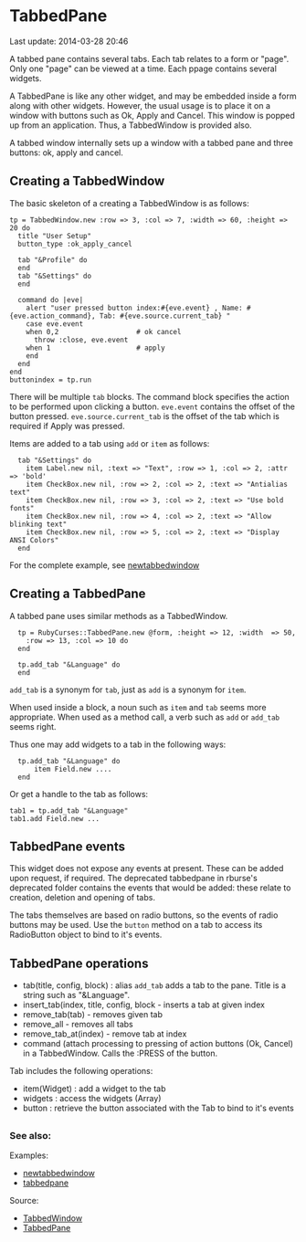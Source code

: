 # TabbedPane

Last update: 2014-03-28 20:46

A tabbed pane contains several tabs. Each tab relates to a form or "page". Only one "page" can be viewed at a time. Each ppage contains several widgets.

A TabbedPane is like any other widget, and may be embedded inside a form along with other widgets. However, the usual usage is to place it on a window with buttons such as Ok, Apply and Cancel. This window is popped up from an application. Thus, a TabbedWindow is provided also.

A tabbed window internally sets up a window with a tabbed pane and three buttons: ok, apply and cancel.

## Creating a TabbedWindow

The basic skeleton of a creating a TabbedWindow is as follows:


    tp = TabbedWindow.new :row => 3, :col => 7, :width => 60, :height => 20 do
      title "User Setup"
      button_type :ok_apply_cancel

      tab "&Profile" do
      end
      tab "&Settings" do
      end

      command do |eve|
        alert "user pressed button index:#{eve.event} , Name: #{eve.action_command}, Tab: #{eve.source.current_tab} "
        case eve.event
        when 0,2                   # ok cancel
          throw :close, eve.event
        when 1                     # apply
        end
      end
    end
    buttonindex = tp.run

There will be multiple `tab` blocks. The command block specifies the action to be performed upon clicking a button. `eve.event` contains the offset of the button pressed. `eve.source.current_tab` is the offset of the tab which is required if Apply was pressed.

Items are added to a tab using `add` or `item` as follows:

      tab "&Settings" do
        item Label.new nil, :text => "Text", :row => 1, :col => 2, :attr => 'bold'
        item CheckBox.new nil, :row => 2, :col => 2, :text => "Antialias text"
        item CheckBox.new nil, :row => 3, :col => 2, :text => "Use bold fonts"
        item CheckBox.new nil, :row => 4, :col => 2, :text => "Allow blinking text"
        item CheckBox.new nil, :row => 5, :col => 2, :text => "Display ANSI Colors"
      end

For the complete example, see [newtabbedwindow](https://github.com/rkumar/rbcurse-core/blob/master/examples/newtabbedwindow.rb)

## Creating a TabbedPane

A tabbed pane uses similar methods as a TabbedWindow.

      tp = RubyCurses::TabbedPane.new @form, :height => 12, :width  => 50,
        :row => 13, :col => 10 do
      end

      tp.add_tab "&Language" do
      end

`add_tab` is a synonym for `tab`, just as `add` is a synonym for `item`.

When used inside a block, a noun such as `item` and `tab` seems more appropriate. When used as a method call, a verb such as `add` or `add_tab` seems right.

Thus one may add widgets to a tab in the following ways:

      tp.add_tab "&Language" do
          item Field.new ....
      end

Or get a handle to the tab as follows:

    tab1 = tp.add_tab "&Language"
    tab1.add Field.new ...


## TabbedPane events

This widget does not expose any events at present. These can be added upon request, if required.
The deprecated tabbedpane in rburse's deprecated folder contains the events that would be added: these relate to creation, deletion and opening of tabs.

The tabs themselves are based on radio buttons, so the events of radio buttons may be used. Use the `button` method on a tab to access its RadioButton object to bind to it's events.

## TabbedPane operations

- tab(title, config, block)  : alias `add_tab` adds a tab to the pane. Title is a string such as "&Language". 
- insert_tab(index, title, config, block - inserts a tab at given index
- remove_tab(tab) - removes given tab
- remove_all - removes all tabs
- remove_tab_at(index) - remove tab at index
- command (attach processing to pressing of action buttons (Ok, Cancel) in a TabbedWindow. Calls the :PRESS of the button.

Tab includes the following operations:

- item(Widget) : add a widget to the tab
- widgets : access the widgets (Array)
- button : retrieve the button associated with the Tab to bind to it's events


## 


### See also:

Examples:

- [newtabbedwindow](https://github.com/rkumar/rbcurse-core/blob/master/examples/newtabbedwindow.rb)
- [tabbedpane](https://github.com/rkumar/rbcurse-core/blob/master/examples/newtesttabp.rb)


Source: 
- [TabbedWindow](https://github.com/rkumar/rbcurse-core/blob/master/lib/rbcurse/core/widgets/rtabbedwindow.rb)
- [TabbedPane](https://github.com/rkumar/rbcurse-core/blob/master/lib/rbcurse/core/widgets/rtabbedpane.rb)
